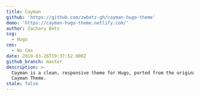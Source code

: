 ```yaml
---
title: Cayman
github: 'https://github.com/zwbetz-gh/cayman-hugo-theme'
demo: 'https://cayman-hugo-theme.netlify.com/'
author: Zachary Betz
ssg:
  - Hugo
cms:
  - No Cms
date: 2019-03-26T19:37:52.000Z
github_branch: master
description: >-
  Cayman is a clean, responsive theme for Hugo, ported from the original Jekyll
  Cayman Theme.
stale: false
---
```

